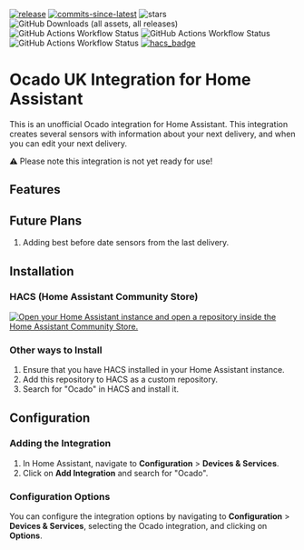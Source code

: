 [![release](https://img.shields.io/github/v/release/PineappleEmperor/ocado-ha)](https://github.com/PineappleEmperor/ocado-ha/releases)
[![commits-since-latest](https://img.shields.io/github/commits-since/PineappleEmperor/ocado-ha/latest?style=flat-square)](https://github.com/PineappleEmperor/ocado-ha/commits/main/)
![stars](https://img.shields.io/github/stars/PineappleEmperor/ocado-ha?style=flat)
![GitHub Downloads (all assets, all releases)](https://img.shields.io/github/downloads/PineappleEmperor/ocado-ha/total)
\
![GitHub Actions Workflow Status](https://img.shields.io/github/actions/workflow/status/PineappleEmperor/ocado-ha/python_validate.yml?style=flat-square&label=Python)
![GitHub Actions Workflow Status](https://img.shields.io/github/actions/workflow/status/PineappleEmperor/ocado-ha/hassfest_validate.yml?style=flat-square&label=Hassfest)
![GitHub Actions Workflow Status](https://img.shields.io/github/actions/workflow/status/PineappleEmperor/ocado-ha/hacs_validate.yml?style=flat-square&label=HACS%20valid)
[![hacs_badge](https://img.shields.io/badge/HACS-Custom-41BDF5.svg?style=flat-square)](https://github.com/hacs/integration)

Ocado UK Integration for Home Assistant
=====================================

This is an unofficial Ocado integration for Home Assistant. This integration creates several sensors with information about your next delivery, and when you can edit your next delivery.

:warning: Please note this integration is not yet ready for use!

Features
--------


Future Plans
--------
1. Adding best before date sensors from the last delivery.

Installation
------------

### HACS (Home Assistant Community Store)
[![Open your Home Assistant instance and open a repository inside the Home Assistant Community Store.](https://my.home-assistant.io/badges/hacs_repository.svg)](https://my.home-assistant.io/redirect/hacs_repository/?owner=pineappleemperor&repository=ocado-ha&category=Integration)

### Other ways to Install

1.  Ensure that you have HACS installed in your Home Assistant instance.
2.  Add this repository to HACS as a custom repository.
3.  Search for "Ocado" in HACS and install it.

Configuration
-------------

### Adding the Integration

1.  In Home Assistant, navigate to **Configuration** > **Devices & Services**.
2.  Click on **Add Integration** and search for "Ocado".

### Configuration Options

You can configure the integration options by navigating to **Configuration** > **Devices & Services**, selecting the Ocado integration, and clicking on **Options**.

